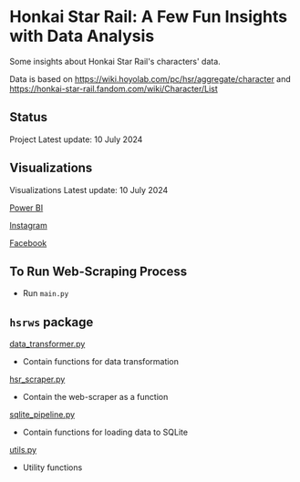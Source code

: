 # Honkai Star Rail: A Few Fun Insights with Data Analysis

Some insights about Honkai Star Rail's characters' data.

Data is based on https://wiki.hoyolab.com/pc/hsr/aggregate/character and https://honkai-star-rail.fandom.com/wiki/Character/List


## Status
Project Latest update: 10 July 2024



## Visualizations
Visualizations Latest update: 10 July 2024

[Power BI](https://app.powerbi.com/view?r=eyJrIjoiNThhMWE5ODEtN2NkMy00NjEyLTgyMTItYWNmZTUwNTQ0YTZmIiwidCI6ImZlMzViMTA3LTdjMmYtNGNjMy1hZDYzLTA2NTY0MzcyMDg3OCIsImMiOjEwfQ%3D%3D)    

[Instagram](https://www.instagram.com/p/C8d_dyJugPW/?utm_source=ig_web_copy_link&igsh=MzRlODBiNWFlZA==)  

[Facebook](https://www.facebook.com/permalink.php?story_fbid=pfbid033ShCbrt5Emrb6LGy5DjVs8qCw2UwXAMx45hQUcB26HiRxW21PULCR7s8R1dRfboBl&id=61553626169836)

## To Run Web-Scraping Process
- Run ```main.py```

## ```hsrws``` package
[data_transformer.py](hsrws%2Fdata_transformer.py)
- Contain functions for data transformation

[hsr_scraper.py](hsrws%2Fhsr_scraper.py)
- Contain the web-scraper as a function

[sqlite_pipeline.py](hsrws%2Fsqlite_pipeline.py)
- Contain functions for loading data to SQLite

[utils.py](hsrws%2Futils.py)
- Utility functions

